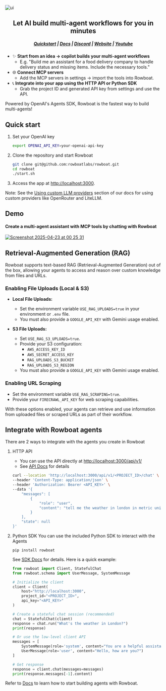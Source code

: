 ![ui](/assets/banner.png)

<h2 align="center">Let AI build multi-agent workflows for you in minutes</h2>
<h5 align="center">

[Quickstart](#quick-start) | [Docs](https://docs.rowboatlabs.com/) | [Discord](https://discord.gg/SsmmaxEw) | [Website](https://www.rowboatlabs.com/) | [Youtube](https://www.youtube.com/@RowBoatLabs) 

</h5>

- ✨ **Start from an idea -> copilot builds your multi-agent workflows**
   - E.g. "Build me an assistant for a food delivery company to handle delivery status and missing items. Include the necessary tools."
- 🌐 **Connect MCP servers**
   - Add the MCP servers in settings -> import the tools into Rowboat.     
- 📞 **Integrate into your app using the HTTP API or Python SDK**
   - Grab the project ID and generated API key from settings and use the API.

Powered by OpenAI's Agents SDK, Rowboat is the fastest way to build multi-agents!

## Quick start
1. Set your OpenAI key
      ```bash
   export OPENAI_API_KEY=your-openai-api-key
   ```
      
2. Clone the repository and start Rowboat
   ```bash
   git clone git@github.com:rowboatlabs/rowboat.git
   cd rowboat
   ./start.sh
   ```

3. Access the app at [http://localhost:3000](http://localhost:3000).

Note: See the [Using custom LLM providers](https://docs.rowboatlabs.com/setup/#using-custom-llm-providers) section of our docs for using custom providers like OpenRouter and LiteLLM.

## Demo

#### Create a multi-agent assistant with MCP tools by chatting with Rowboat
[![Screenshot 2025-04-23 at 00 25 31](https://github.com/user-attachments/assets/c8a41622-8e0e-459f-becb-767503489866)](https://youtu.be/YRTCw9UHRbU)

## Retrieval-Augmented Generation (RAG)

Rowboat supports text-based RAG (Retrieval-Augmented Generation) out of the box, allowing your agents to access and reason over custom knowledge from files and URLs.

### Enabling File Uploads (Local & S3)

- **Local File Uploads:**
  - Set the environment variable `USE_RAG_UPLOADS=true` in your environment or `.env` file.
  - You must also provide a `GOOGLE_API_KEY` with Gemini usage enabled.

- **S3 File Uploads:**
  - Set `USE_RAG_S3_UPLOADS=true`.
  - Provide your S3 configuration:
    - `AWS_ACCESS_KEY_ID`
    - `AWS_SECRET_ACCESS_KEY`
    - `RAG_UPLOADS_S3_BUCKET`
    - `RAG_UPLOADS_S3_REGION`
  - You must also provide a `GOOGLE_API_KEY` with Gemini usage enabled.

### Enabling URL Scraping

- Set the environment variable `USE_RAG_SCRAPING=true`.
- Provide your `FIRECRAWL_API_KEY` for web scraping capabilities.

With these options enabled, your agents can retrieve and use information from uploaded files or scraped URLs as part of their workflow.

## Integrate with Rowboat agents

There are 2 ways to integrate with the agents you create in Rowboat

1. HTTP API
   - You can use the API directly at [http://localhost:3000/api/v1/](http://localhost:3000/api/v1/)
   - See [API Docs](https://docs.rowboatlabs.com/using_the_api/) for details
   ```bash
   curl --location 'http://localhost:3000/api/v1/<PROJECT_ID>/chat' \
   --header 'Content-Type: application/json' \
   --header 'Authorization: Bearer <API_KEY>' \
   --data '{
       "messages": [
           {
               "role": "user",
               "content": "tell me the weather in london in metric units"
           }
       ],
       "state": null
   }'
   ```
   

2. Python SDK
   You can use the included Python SDK to interact with the Agents
   ```
   pip install rowboat
   ```

   See [SDK Docs](https://docs.rowboatlabs.com/using_the_sdk/) for details. Here is a quick example:
   ```python
   from rowboat import Client, StatefulChat
   from rowboat.schema import UserMessage, SystemMessage

   # Initialize the client
   client = Client(
       host="http://localhost:3000",
       project_id="<PROJECT_ID>",
       api_key="<API_KEY>"
   )

   # Create a stateful chat session (recommended)
   chat = StatefulChat(client)
   response = chat.run("What's the weather in London?")
   print(response)

   # Or use the low-level client API
   messages = [
       SystemMessage(role='system', content="You are a helpful assistant"),
       UserMessage(role='user', content="Hello, how are you?")
   ]
   
   # Get response
   response = client.chat(messages=messages)
   print(response.messages[-1].content)
   ```


Refer to [Docs](https://docs.rowboatlabs.com/) to learn how to start building agents with Rowboat.
